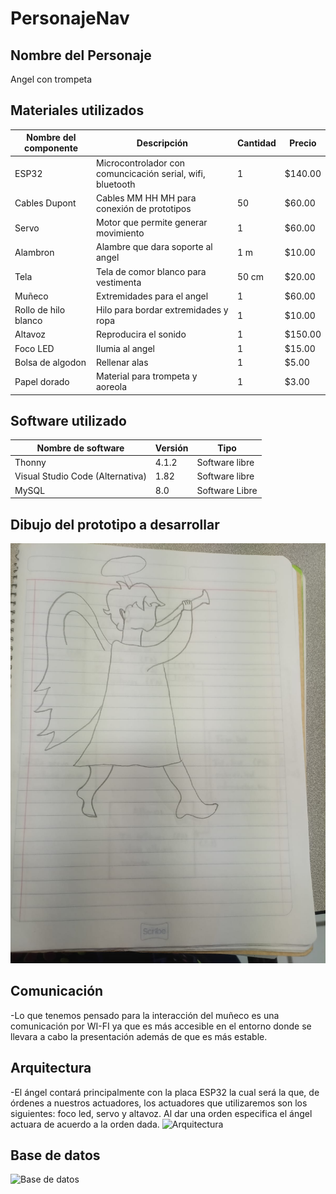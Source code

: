 # PersonajeNav

## Nombre del Personaje
Angel con trompeta

## Materiales utilizados
|Nombre del componente | Descripción | Cantidad | Precio |
| - | - | - | - | 
|ESP32|Microcontrolador con comuncicación serial, wifi, bluetooth|1|$140.00|
|Cables Dupont|Cables MM HH MH para conexión de prototipos|50|$60.00|
|Servo|Motor que permite generar movimiento|1|$60.00|
|Alambron|Alambre que dara soporte al angel|1 m|$10.00|
|Tela|Tela de comor blanco para vestimenta|50 cm|$20.00|
|Muñeco|Extremidades para el angel|1|$60.00|
|Rollo de hilo blanco|Hilo para bordar extremidades y ropa|1|$10.00|
|Altavoz|Reproducira el sonido|1|$150.00|
|Foco LED|Ilumia al angel|1|$15.00|
|Bolsa de algodon|Rellenar alas|1|$5.00|
|Papel dorado|Material para trompeta y aoreola|1|$3.00|

## Software utilizado
|Nombre de software|Versión|Tipo|
|-|-|-|
|Thonny|4.1.2|Software libre|
|Visual Studio Code (Alternativa)|1.82|Software libre|
|MySQL|8.0|Software Libre|

## Dibujo del prototipo a desarrollar
![Prototipo ](https://github.com/Alejandrox666/Personaje_Navideno/blob/main/WhatsApp%20Image%202023-09-28%20at%205.13.07%20PM%20(1).jpeg)

## Comunicación
-Lo que tenemos pensado para la interacción del muñeco es una comunicación por WI-FI ya que es más accesible en el entorno donde se llevara a cabo la presentación además de que es más estable.

## Arquitectura
-El ángel contará principalmente con la placa ESP32 la cual será la que, de órdenes a nuestros actuadores, los actuadores que utilizaremos son los siguientes: foco led, servo y altavoz.
Al dar una orden especifica el ángel actuara de acuerdo a la orden dada.
![Arquitectura](https://github.com/Salvadorvga2004/PersonajeNav/blob/main/f82373c7-8a0f-415c-931a-140c617b53e3.jpg)
## Base de datos
![Base de datos]([https://github.com/Alejandrox666/Personaje_Navideno/blob/main/WhatsApp%20Image%202023-09-28%20at%205.13.07%20PM%20(1).jpeg](https://github.com/Salvadorvga2004/PersonajeNav/blob/main/760b9398-7e83-4650-b482-a914ffa7acee.jpg)https://github.com/Salvadorvga2004/PersonajeNav/blob/main/760b9398-7e83-4650-b482-a914ffa7acee.jpg)
